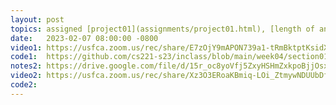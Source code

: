 ```yaml
---
layout: post
topics: assigned [project01](assignments/project01.html), [length of an array of any type](https://github.com/cs221-s23/inclass/blob/main/week04/section01/array_length.c), [switch statement](https://github.com/cs221-s23/inclass/blob/main/week04/section01/switch_demo.c)
date:   2023-02-07 08:00:00 -0800
video1: https://usfca.zoom.us/rec/share/E7zOjY9mAPON739a1-tRmBktptKsidXqKI0dCmuFnDTpVFJJqgmeGv9m47MMPqug.ZzMxtVK-yQqOpR6-
code1:  https://github.com/cs221-s23/inclass/blob/main/week04/section01/
notes2: https://drive.google.com/file/d/15r_oc8yoVfj5ZxyHSHmZxkpoBjjOsxDp/view?usp=share_link
video2: https://usfca.zoom.us/rec/share/Xz3O3ERoaKBmiq-LOi_ZtmywNDUUbDfSRUIL3x8azD86NsBRDnbzQTySlSg483yb.MVAd0BROEXsttd6H 
code2:  
---
```

